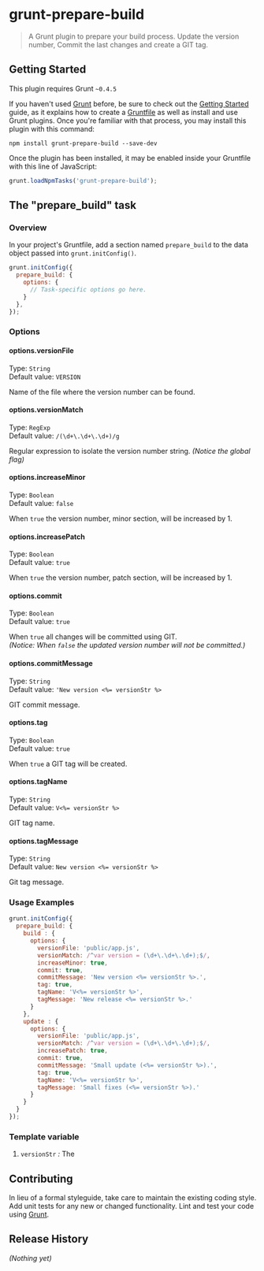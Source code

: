 # grunt-prepare-build

> A Grunt plugin to prepare your build process.
  Update the version number, Commit the last changes and create a GIT tag.

## Getting Started
This plugin requires Grunt `~0.4.5`

If you haven't used [Grunt](http://gruntjs.com/) before, be sure to check out the [Getting Started](http://gruntjs.com/getting-started) guide, as it explains how to create a [Gruntfile](http://gruntjs.com/sample-gruntfile) as well as install and use Grunt plugins. Once you're familiar with that process, you may install this plugin with this command:

```shell
npm install grunt-prepare-build --save-dev
```

Once the plugin has been installed, it may be enabled inside your Gruntfile with this line of JavaScript:

```js
grunt.loadNpmTasks('grunt-prepare-build');
```

## The "prepare_build" task

### Overview
In your project's Gruntfile, add a section named `prepare_build` to the data object passed into `grunt.initConfig()`.

```js
grunt.initConfig({
  prepare_build: {
    options: {
      // Task-specific options go here.
    }
  },
});
```

### Options

#### options.versionFile
Type: `String`  
Default value: `VERSION`

Name of the file where the version number can be found.

#### options.versionMatch
Type: `RegExp`  
Default value: `/(\d+\.\d+\.\d+)/g`

Regular expression to isolate the version number string.
_(Notice the global flag)_


#### options.increaseMinor
Type: `Boolean`  
Default value: `false`

When `true` the version number, minor section, will be increased by 1.


#### options.increasePatch
Type: `Boolean`  
Default value: `true`

When `true` the version number, patch section, will be increased by 1.


#### options.commit
Type: `Boolean`  
Default value: `true`

When `true` all changes will be committed using GIT.  
_(Notice: When `false` the updated version number will not be committed.)_


#### options.commitMessage
Type: `String`  
Default value: `'New version <%= versionStr %>`

GIT commit message.

#### options.tag
Type: `Boolean`  
Default value: `true`

When `true` a GIT tag will be created.

#### options.tagName
Type: `String`  
Default value: `V<%= versionStr %>`

GIT tag name.

#### options.tagMessage
Type: `String`  
Default value: `New version <%= versionStr %>`

Git tag message.

### Usage Examples

```js
grunt.initConfig({
  prepare_build: {
    build : {
      options: {
        versionFile: 'public/app.js',
        versionMatch: /^var version = (\d+\.\d+\.\d+);$/,
        increaseMinor: true,
        commit: true,
        commitMessage: 'New version <%= versionStr %>.',
        tag: true,
        tagName: 'V<%= versionStr %>',
        tagMessage: 'New release <%= versionStr %>.'
      }
    },
    update : {
      options: {
        versionFile: 'public/app.js',
        versionMatch: /^var version = (\d+\.\d+\.\d+);$/,
        increasePatch: true,
        commit: true,
        commitMessage: 'Small update (<%= versionStr %>).',
        tag: true,
        tagName: 'V<%= versionStr %>',
        tagMessage: 'Small fixes (<%= versionStr %>).'
      }
    }
  }
});
```

### Template variable

1. `versionStr` *:* The 

## Contributing
In lieu of a formal styleguide, take care to maintain the existing coding style. Add unit tests for any new or changed functionality. Lint and test your code using [Grunt](http://gruntjs.com/).

## Release History
_(Nothing yet)_
